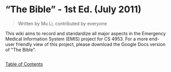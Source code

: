 # “The Bible” - 1st Ed. (July 2011) #
> Written by Mu Li, contributed by everyone

This wiki aims to record and standardize all major aspects in the Emergency Medical Information System (EMIS) project for CS 4953. For a more end-user friendly view of this project, please download the Google Docs version of "The Bible".

![![](http://electronic-mis.googlecode.com/files/logo.png)](http://electronic-mis.googlecode.com/files/logo.png)

[Table of Contents](http://code.google.com/p/electronic-mis/wiki/Table_Of_Contents)